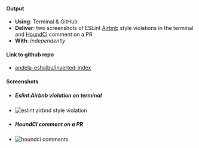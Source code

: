 #### Output
- **Using**: Terminal & GitHub
- **Deliver**: two screenshots of ESLint [Airbnb](https://github.com/airbnb/javascript)  style violations in the terminal and [HoundCI](https://houndci.com/) comment on a PR
- **With**: *independently*

#### Link to github repo
- [andela-eshaibu/inverted-index](https://github.com/andela-eshaibu/inverted-index)

#### Screenshots

- ##### Eslint Airbnb violation on terminal
 - ![eslint airbnd style violation](https://cloud.githubusercontent.com/assets/25608317/22990337/1eb199f6-f3b9-11e6-80db-5be0410dd23c.JPG)

- ##### HoundCI comment on a PR
 - ![houndci comments](https://cloud.githubusercontent.com/assets/25608317/22991231/ee623942-f3bb-11e6-9559-f287f9c7dcbf.JPG)
